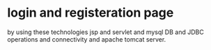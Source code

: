 # login and registeration page
by using these technologies jsp and servlet and mysql DB and JDBC operations and connectivity and apache tomcat server. 
